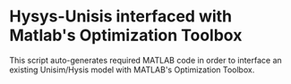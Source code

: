 # Hysys-Unisis interfaced with Matlab's Optimization Toolbox
This script auto-generates required MATLAB code in order to interface an existing Unisim/Hysis model with MATLAB's Optimization Toolbox. 
